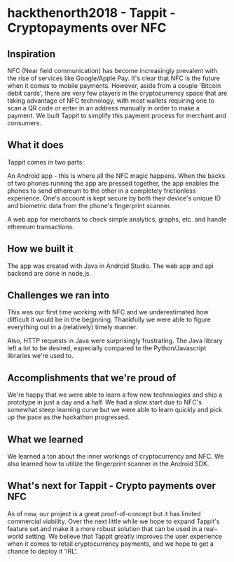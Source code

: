 # hackthenorth2018 - Tappit - Cryptopayments over NFC

## Inspiration
NFC (Near field communication) has become increasingly prevalent with the rise of services like Google/Apple Pay. It's clear that NFC is the future when it comes to mobile payments.
However, aside from a couple 'Bitcoin debit cards', there are very few players in the cryptocurrency space that are taking advantage of NFC technology, with most wallets requiring one to scan a QR code or enter in an address manually in order to make a payment. We built Tappit to simplify this payment process for merchant and consumers.

## What it does
Tappit comes in two parts:

An Android app - this is where all the NFC magic happens. When the backs of two phones running the app are pressed together, the app enables the phones to send ethereum to the other in a completely frictionless experience. One's account is kept secure by both their device's unique ID and biometric data from the phone's fingerprint scanner.

A web app for merchants to check simple analytics, graphs, etc. and handle ethereum transactions.

## How we built it
The app was created with Java in Android Studio. The web app and api backend are done in node.js.

## Challenges we ran into
This was our first time working with NFC and we underestimated how difficult it would be in the beginning. Thankfully we were able to figure everything out in a (relatively) timely manner.

Also, HTTP requests in Java were surprisingly frustrating. The Java library left a lot to be desired, especially compared to the Python/Javascript libraries we're used to.

## Accomplishments that we're proud of
We're happy that we were able to learn a few new technologies and ship a prototype in just a day and a half. We had a slow start due to NFC's somewhat steep learning curve but we were able to learn quickly and pick up the pace as the hackathon progressed.

## What we learned
We learned a ton about the inner workings of cryptocurrency and NFC. We also learned how to utilize the fingerprint scanner in the Android SDK.

## What's next for Tappit - Crypto payments over NFC
As of now, our project is a great proof-of-concept but it has limited commercial viability. Over the next little while we hope to expand Tappit's feature set and make it a more robust solution that can be used in a real-world setting. We believe that Tappit greatly improves the user experience when it comes to retail cryptocurrency payments, and we hope to get a chance to deploy it 'IRL'.
